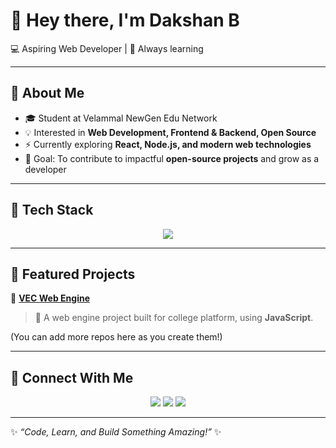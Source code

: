 # 👋 Hey there, I'm Dakshan B  

💻 Aspiring Web Developer | 🚀 Always learning  

---

## 🔹 About Me
- 🎓 Student at Velammal NewGen Edu Network  
- 💡 Interested in **Web Development, Frontend & Backend, Open Source**  
- ⚡ Currently exploring **React, Node.js, and modern web technologies**  
- 🌟 Goal: To contribute to impactful **open-source projects** and grow as a developer  

---

## 🔹 Tech Stack
<p align="center">
  <img src="https://skillicons.dev/icons?i=html,css,js,react,mongodb,git,github,vscode" />
</p>

---

## 🔹 Featured Projects
🌟 **[VEC Web Engine](https://github.com/Web-Developer-VEC/VEC_Web_Engine)**  
> 🚀 A web engine project built for college platform, using **JavaScript**.  

(You can add more repos here as you create them!)

---

## 🔹 Connect With Me
<p align="center">
  <a href="mailto:dakshan195@gmail.com"><img src="https://img.shields.io/badge/Gmail-D14836?style=for-the-badge&logo=gmail&logoColor=white" /></a>
  <a href="www.linkedin.com/in/dakshan-b-1b9401329"><img src="https://img.shields.io/badge/LinkedIn-0A66C2?style=for-the-badge&logo=linkedin&logoColor=white" /></a>
  <a href="https://github.com/dakshan-18"><img src="https://img.shields.io/badge/GitHub-181717?style=for-the-badge&logo=github&logoColor=white" /></a>
</p>

---
✨ _“Code, Learn, and Build Something Amazing!”_ ✨


